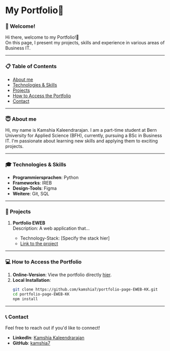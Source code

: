# My Portfolio🌺

### 🎉 Welcome!

Hi there, welcome to my Portfolio!🤗 </br>
On this page, I present my projects, skills and experience in various areas of Business IT.

---

### 📋 Table of Contents

- [About me](#😇-about-me)
- [Technologies & Skills](#🎓-technologies--skills)
- [Projects](#🎨-projects)
- [How to Access the Portfolio](#💻-how-to-access-the-portfolio)
- [Contact](#📞-contact)

---

### 😇 About me

Hi, my name is Kamshia Kaleendrarajan. I am a part-time student at Bern University for Applied Science (BFH), currently, pursuing a BSc in Business IT. I'm passionate about learning new skills and applying them to exciting projects.

---

### 🎓 Technologies & Skills

- **Programmiersprachen**: Python
- **Frameworks**: IREB
- **Design-Tools**: Figma
- **Weitere**: Git, SQL

---

### 🎨 Projects

1. **Portfolio EWEB**  
   Description: A web application that...

   - Technology-Stack: [Specify the stack hier]
   - [Link to the project](#)

---

### 💻 How to Access the Portfolio

1. **Online-Version**: View the portfolio directly [hier](https://kamshia7.github.io/portfolio-page-EWEB-KK/).
2. **Local Installation**:
   ```bash
   git clone https://github.com/kamshia7/portfolio-page-EWEB-KK.git
   cd portfolio-page-EWEB-KK
   npm install
   ```

---

### 📞 Contact

Feel free to reach out if you'd like to connect!

- **LinkedIn**: [Kamshia Kaleendrarajan](https://www.linkedin.com/in/kamshia-kaleendrarajan-8775a9249/overlay/about-this-profile/?lipi=urn%3Ali%3Apage%3Ad_flagship3_profile_view_base%3B0Thj9FaUS6OikfWSGUFNsw%3D%3D)
- **GitHub**: [kamshia7](https://github.com/kamshia7)
